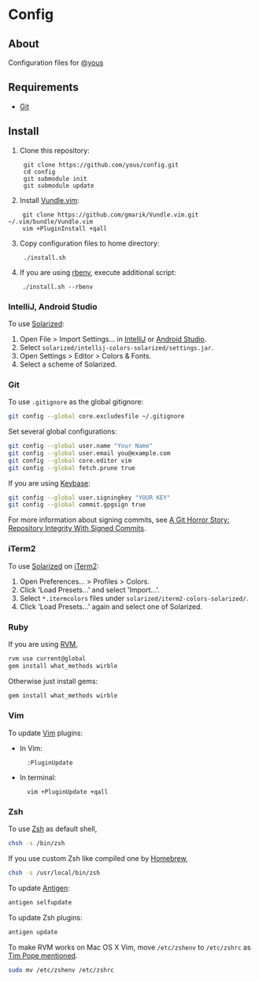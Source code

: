 # Config

## About

Configuration files for [@yous](https://github.com/yous)

## Requirements

- [Git][]

[Git]: http://git-scm.com

## Install

1. Clone this repository:

        git clone https://github.com/yous/config.git
        cd config
        git submodule init
        git submodule update

2. Install [Vundle.vim][]:

[Vundle.vim]: https://github.com/gmarik/Vundle.vim

        git clone https://github.com/gmarik/Vundle.vim.git ~/.vim/bundle/Vundle.vim
        vim +PluginInstall +qall

3. Copy configuration files to home directory:

        ./install.sh

4. If you are using [rbenv][], execute additional script:

[rbenv]: https://github.com/sstephenson/rbenv

        ./install.sh --rbenv

### IntelliJ, Android Studio

To use [Solarized][]:

[Solarized]: https://github.com/altercation/solarized

1. Open File > Import Settings… in [IntelliJ][] or [Android Studio][].
2. Select `solarized/intellij-colors-solarized/settings.jar`.
3. Open Settings > Editor > Colors & Fonts.
4. Select a scheme of Solarized.

[IntelliJ]: http://www.jetbrains.com/idea/
[Android Studio]: http://developer.android.com/sdk/installing/studio.html

### Git

To use `.gitignore` as the global gitignore:

``` sh
git config --global core.excludesfile ~/.gitignore
```

Set several global configurations:

``` sh
git config --global user.name "Your Name"
git config --global user.email you@example.com
git config --global core.editor vim
git config --global fetch.prune true
```

If you are using [Keybase][]:

[Keybase]: https://keybase.io

``` sh
git config --global user.signingkey "YOUR KEY"
git config --global commit.gpgsign true
```

For more information about signing commits, see [A Git Horror Story: Repository Integrity With Signed Commits](http://mikegerwitz.com/papers/git-horror-story).

### iTerm2

To use [Solarized][] on [iTerm2][]:

[iTerm2]: http://www.iterm2.com

1. Open Preferences… > Profiles > Colors.
2. Click 'Load Presets…' and select 'Import…'.
3. Select `*.itermcolors` files under `solarized/iterm2-colors-solarized/`.
4. Click 'Load Presets…' again and select one of Solarized.

### Ruby

If you are using [RVM][],

[RVM]: http://rvm.io

``` sh
rvm use current@global
gem install what_methods wirble
```

Otherwise just install gems:

``` sh
gem install what_methods wirble
```

### Vim

To update [Vim][] plugins:

- In Vim:

        :PluginUpdate

[Vim]: http://www.vim.org

- In terminal:

        vim +PluginUpdate +qall

### Zsh

To use [Zsh][] as default shell,

[Zsh]: http://www.zsh.org

``` sh
chsh -s /bin/zsh
```

If you use custom Zsh like compiled one by [Homebrew][],

[Homebrew]: http://brew.sh

``` sh
chsh -s /usr/local/bin/zsh
```

To update [Antigen][]:

[Antigen]: http://antigen.sharats.me

``` sh
antigen selfupdate
```

To update Zsh plugins:

``` sh
antigen update
```

To make RVM works on Mac OS X Vim, move `/etc/zshenv` to `/etc/zshrc` as [Tim Pope mentioned](https://github.com/tpope/vim-rvm#faq).

``` sh
sudo mv /etc/zshenv /etc/zshrc
```
